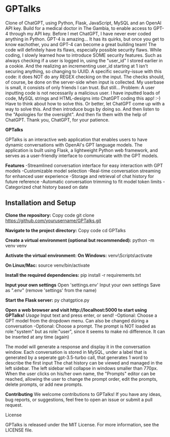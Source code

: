 # GPTalks
Clone of ChatGPT, using Python, Flask, JavaScript, MySQL and an OpenAI API key. Build for a medical doctor in The Gambia, to enable access to GPT-4 through my API key.
Before I met ChatGPT, I have never ever coded anything in Python. GPT-4 is amazing... It has its quirks, but once you get to know eachother, you and GPT-4 can become a great building team!
The code will definitely have its flaws, especially possible security flaws. While coding, I slowly learned how to introduce SOME security features.
Such as always checking if a user is logged in, using the "user_id" I stored earlier in a cookie.
And the realizing an incrementing user_id starting at 1 isn't securing anything, so changing to UUID.
A specific security-issue with this code: it does NOT do any REGEX checking on the input. The checks should, of course, be done on the server-side when input is collected.
My userbase is small, it consists of only friends I can trust. But still... Problem: A user inputting code is not necessarily a malicious user.
I have inputted loads of code, MySQL strings and HTML-designs into ChatGPT coding this app! :-)
Have to think about how to solve this. Or better, let ChatGPT come up with a way to solve this. And then introduce bugs by doing so. And then listen to the "Apologies for the oversight".
And then fix them with the help of ChatGPT.
Thank you, ChatGPT, for your patience.

**GPTalks**

GPTalks is an interactive web application that enables users to have dynamic conversations with OpenAI's GPT language models. The application is built using Flask, a lightweight Python web framework, and serves as a user-friendly interface to communicate with the GPT models.

**Features**
-Streamlined conversation interface for easy interaction with GPT models
-Customizable model selection
-Real-time conversation streaming for enhanced user experience
-Storage and retrieval of chat history for future reference
-Automatic conversation trimming to fit model token limits
-Categorized chat history based on date

**Installation and Setup**
--------------------------
**Clone the repository:**
Copy code
git clone https://github.com/yourusername/GPTalks.git

**Navigate to the project directory:**
Copy code
cd GPTalks

**Create a virtual environment (optional but recommended):**
python -m venv venv

**Activate the virtual environment:**
**On Windows:**
venv\Scripts\activate

**On Linux/Mac:**
source venv/bin/activate

**Install the required dependencies:**
pip install -r requirements.txt

**Input your own settings**
Open 'settings.env'
Input your own settings
Save as ".env" (remove 'settings' from the name)

**Start the Flask server:**
py chatgptice.py

**Open a web browser and visit http://localhost:5000 to start using GPTalks!**
_Usage_
Input text and press enter, or send!
-Optional: Choose a GPT model from the dropdown menu. Can also be changed dúring a conversation
-Optional: Choose a prompt. The prompt is NOT loaded as role:"system" but as role:"user", since it seems to make nó difference. It can be inserted at any time (again)

The model will generate a response and display it in the conversation window.
Each conversation is stored in MySQL, under a label that is generated by a seperate gpt-3.5-turbo call, that generates 1 word to describe the first input
The chat history can be viewed and managed in the left sidebar. The left sidebar will collapse in windows smaller than 770px.
When the user clicks on his/her own name, the "Prompts" editor can be reached, allowing the user to change the prompt order, edit the prompts, delete prompts, or add new prompts.

**Contributing**
We welcome contributions to GPTalks! If you have any ideas, bug reports, or suggestions, feel free to open an issue or submit a pull request.

License

GPTalks is released under the MIT License. For more information, see the LICENSE file.
